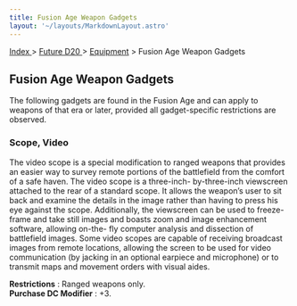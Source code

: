 ```yaml
---
title: Fusion Age Weapon Gadgets
layout: '~/layouts/MarkdownLayout.astro'
---
```


[ Index ](/) > [ Future D20 ](/future.d20.srd) > [Equipment](/future.d20.srd/equipment) > Fusion Age Weapon Gadgets

## Fusion Age Weapon Gadgets

The following gadgets are found in the Fusion Age and can apply to weapons of
that era or later, provided all gadget-specific restrictions are observed.

### Scope, Video

The video scope is a special modification to ranged weapons that provides an
easier way to survey remote portions of the battlefield from the comfort of a
safe haven. The video scope is a three-inch- by-three-inch viewscreen attached
to the rear of a standard scope. It allows the weapon’s user to sit back and
examine the details in the image rather than having to press his eye against
the scope. Additionally, the viewscreen can be used to freeze-frame and take
still images and boasts zoom and image enhancement software, allowing on-the-
fly computer analysis and dissection of battlefield images. Some video scopes
are capable of receiving broadcast images from remote locations, allowing the
screen to be used for video communication (by jacking in an optional earpiece
and microphone) or to transmit maps and movement orders with visual aides.

**Restrictions** : Ranged weapons only.  
**Purchase DC Modifier** : +3.

